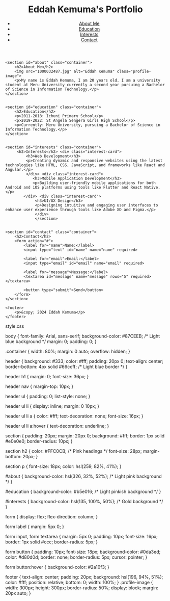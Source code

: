 <!DOCTYPE html>
<html lang="en">
<head>
    <meta charset="UTF-8">
    <meta name="viewport" content="width=device-width, initial-scale=1.0">
    <title>Eddah Kemuma's Portfolio</title>
    <link rel="stylesheet" href="styles.css">
</head>
<body>
    <header>
        <div class="container">
            <h1>Eddah Kemuma's Portfolio</h1>
            <nav>
                <ul>
                    <li><a href="#about">About Me</a></li>
                    <li><a href="#education">Education</a></li>
                    <li><a href="#interests">Interests</a></li>
                    <li><a href="#contact">Contact</a></li>
                </ul>
            </nav>
        </div>
    </header>

    <section id="about" class="container">
        <h2>About Me</h2>
        <img src="1000032487.jpg" alt="Eddah Kemuma" class="profile-image">
        <p>My name is Eddah Kemuma, I am 20 years old. I am a university student at Meru University currently a second year pursuing a Bachelor of Science in Information Technology.</p>
    </section>
    

    <section id="education" class="container">
        <h2>Education</h2>
        <p>2011-2018: Ichuni Primary School</p>
        <p>2019-2022: St Angela Sengera Girls High School</p>
        <p>Currently: Meru University, pursuing a Bachelor of Science in Information Technology.</p>
    </section>

    
    <section id="interests" class="container">
         <h2>Interests</h2> <div class="interest-card">
             <h3>Web Development</h3> 
             <p>Creating dynamic and responsive websites using the latest technologies like HTML, CSS, JavaScript, and frameworks like React and Angular.</p>
             </div> <div class="interest-card"> 
                <h3>Mobile Application Development</h3> 
                <p>Building user-friendly mobile applications for both Android and iOS platforms using tools like Flutter and React Native.</p> 
            </div> <div class="interest-card">
                 <h3>UI/UX Design</h3> 
                 <p>Designing intuitive and engaging user interfaces to enhance user experience through tools like Adobe XD and Figma.</p>
                 </div>
                 </section>

                 
    <section id="contact" class="container">
        <h2>Contact</h2>
        <form action="#">
            <label for="name">Name:</label>
            <input type="text" id="name" name="name" required>

            <label for="email">Email:</label>
            <input type="email" id="email" name="email" required>

            <label for="message">Message:</label>
            <textarea id="message" name="message" rows="5" required></textarea>

            <button type="submit">Send</button>
        </form>
    </section>

    <footer>
        <p>&copy; 2024 Eddah Kemuma</p>
    </footer>
</body>
</html>

style.css


body {
    font-family: Arial, sans-serif;
    background-color: #87CEEB; /* Light blue background */
    margin: 0;
    padding: 0;
}

.container {
    width: 80%;
    margin: 0 auto;
    overflow: hidden;
}

header {
    background: #333;
    color: #fff;
    padding: 20px 0;
    text-align: center;
    border-bottom: 4px solid #66ccff; /* Light blue border */
}

header h1 {
    margin: 0;
    font-size: 36px;
}

header nav {
    margin-top: 10px;
}

header ul {
    padding: 0;
    list-style: none;
}

header ul li {
    display: inline;
    margin: 0 10px;
}

header ul li a {
    color: #fff;
    text-decoration: none;
    font-size: 16px;
}

header ul li a:hover {
    text-decoration: underline;
}

section {
    padding: 20px;
    margin: 20px 0;
    background: #fff;
    border: 1px solid #e0e0e0;
    border-radius: 10px;
}

section h2 {
    color: #FFC0CB; /* Pink headings */
    font-size: 28px;
    margin-bottom: 20px;
}

section p {
    font-size: 18px;
    color: hsl(259, 82%, 41%);
}

#about {
    background-color: hsl(326, 32%, 52%); /* Light pink background */
}

#education {
    background-color: #b5e016; /* Light pinkish background */
}

#interests {
    background-color: hsl(135, 100%, 50%); /* Gold background */
}

form {
    display: flex;
    flex-direction: column;
}

form label {
    margin: 5px 0;
}

form input,
form textarea {
    margin: 5px 0;
    padding: 10px;
    font-size: 16px;
    border: 1px solid #ccc;
    border-radius: 5px;
}

form button {
    padding: 10px;
    font-size: 18px;
    background-color: #0da3ed;
    color: #d80d0d;
    border: none;
    border-radius: 5px;
    cursor: pointer;
}

form button:hover {
    background-color: #2a10f3;
}

footer {
    text-align: center;
    padding: 20px;
    background: hsl(196, 94%, 51%);
    color: #fff;
    position: relative;
    bottom: 0;
    width: 100%;
}
.profile-image {
    width: 300px; 
    height: 300px; 
    border-radius: 50%;
    display: block;
    margin: 20px auto;
}

